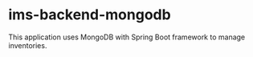# ims-backend-mongodb

This application uses MongoDB with Spring Boot framework to manage inventories.
